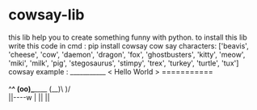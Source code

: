 # cowsay-lib
this lib help you to create something funny with python.
to install this lib write this code in cmd :
     pip install cowsay
cow say characters:
     ['beavis', 'cheese', 'cow', 'daemon', 'dragon', 'fox', 'ghostbusters', 'kitty', 'meow', 'miki', 'milk', 'pig', 'stegosaurus', 'stimpy', 'trex', 'turkey', 'turtle', 'tux']
cowsay example :
       ___________
     < Hello World >
       ===========
                     \
                      \
                        ^__^
                        (oo)\_______
                        (__)\       )\/\
                            ||----w |
                            ||     ||
